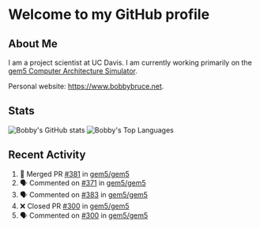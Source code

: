 # Welcome to my GitHub profile

## About Me

I am a project scientist at UC Davis. I am currently working primarily on the [gem5 Computer Architecture Simulator](https://github.com/gem5).

Personal website: <https://www.bobbybruce.net>.

## Stats

![Bobby's GitHub stats](https://github-readme-stats.vercel.app/api?username=bobbyrbruce&show_icons=true&theme=responsive&include_all_commits=true&count_private=true&show=reviews&disable_animations=true)
![Bobby's Top Languages ](https://github-readme-stats.vercel.app/api/top-langs/?username=bobbyrbruce&layout=compact&theme=responsive&count_private=true&langs_count=10&disable_animations=true)

## Recent Activity

<!--START_SECTION:activity-->
1. 🎉 Merged PR [#381](https://github.com/gem5/gem5/pull/381) in [gem5/gem5](https://github.com/gem5/gem5)
2. 🗣 Commented on [#371](https://github.com/gem5/gem5/pull/371#issuecomment-1745368485) in [gem5/gem5](https://github.com/gem5/gem5)
3. 🗣 Commented on [#383](https://github.com/gem5/gem5/issues/383#issuecomment-1743897414) in [gem5/gem5](https://github.com/gem5/gem5)
4. ❌ Closed PR [#300](https://github.com/gem5/gem5/pull/300) in [gem5/gem5](https://github.com/gem5/gem5)
5. 🗣 Commented on [#300](https://github.com/gem5/gem5/pull/300#issuecomment-1741487352) in [gem5/gem5](https://github.com/gem5/gem5)
<!--END_SECTION:activity-->

